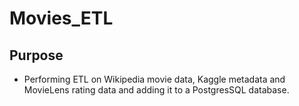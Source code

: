 # Movies_ETL

## Purpose
- Performing ETL on Wikipedia movie data, Kaggle metadata and MovieLens rating data and adding it to a PostgresSQL database.

